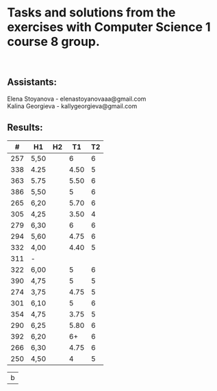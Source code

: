 <h1>Tasks and solutions from the exercises with Computer Science 1 course 8 group.</h1>
<br>
<h2>Assistants:</h2>
Elena Stoyanova - elenastoyanovaaa@gmail.com
<br>
Kalina Georgieva - kallygeorgieva@gmail.com

<h2>Results:</h2>

|   #   |  H1  |  H2  |  T1  |   T2  |
|-------|------|------|------|--------|
|  257  | 5,50 |      |   6  |    6   |
|  338  | 4.25 |      | 4.50 |    5   |
|  363  | 5.75 |      | 5.50 |    6   |        
|  386  | 5,50 |      |   5  |    6   |        
|  265  | 6,20 |      | 5.70 |    6   |        
|  305  | 4,25 |      | 3.50 |    4   |        
|  279  | 6,30 |      |   6  |    6   |        
|  294  | 5,60 |      | 4.75 |    6   |     
|  332  | 4,00 |      | 4.40 |    5   |        
|  311  |   -  |      |      |        |        
|  322  | 6,00 |      |   5  |    6   |        
|  390  | 4,75 |      |   5  |    5   |        
|  274  | 3,75 |      | 4.75 |    5   |        
|  301  | 6,10 |      |   5  |    6   |        
|  354  | 4,75 |      | 3.75 |    5   |      
|  290  | 6,25 |      | 5.80 |    6   |        
|  392  | 6,20 |      |  6+  |    6   |       
|  266  | 6,30 |      | 4.75 |    6   |       
|  250  | 4,50 |      |   4  |    5   |       

<table>
<tr>
<td>b</td>
</tr>
<table>

